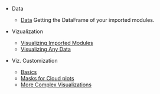 <div class="grid cards" markdown>

-  Data
    -  [Data](https://lennon-c.github.io/ScanPyImports/Examples/Data/)
            Getting the DataFrame of your imported modules.

- Vizualization
    - [Visualizing Imported Modules](https://lennon-c.github.io/ScanPyImports/Examples/PlotsImports/)
    - [Visualizing Any Data](https://lennon-c.github.io/ScanPyImports/Examples/Plots/)

- Viz. Customization
    - [Basics](https://lennon-c.github.io/ScanPyImports/Examples/CustomBasic)
    - [Masks for Cloud plots](https://lennon-c.github.io/ScanPyImports/Examples/Masks)
    - [More Complex Visualizations](https://lennon-c.github.io/ScanPyImports/Examples/Example)  

 </div>
 